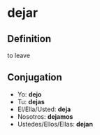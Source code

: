 # dejar

## Definition
to leave

## Conjugation

- Yo: **dejo**
- Tu: **dejas**
- El/Ella/Usted: **deja**
- Nosotros: **dejamos**
- Ustedes/Ellos/Ellas: **dejan**